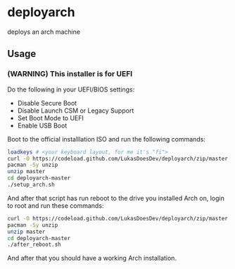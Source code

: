 # deployarch
deploys an arch machine

## Usage

### (WARNING) This installer is for UEFI

Do the following in your UEFI/BIOS settings:
 - Disable Secure Boot
 - Disable Launch CSM or Legacy Support
 - Set Boot Mode to UEFI
 - Enable USB Boot

Boot to the official installlation ISO and run the following commands:
```sh
loadkeys # <your keyboard layout, for me it's "fi">
curl -O https://codeload.github.com/LukasDoesDev/deployarch/zip/master
pacman -Sy unzip
unzip master
cd deployarch-master
./setup_arch.sh
```
And after that script has run reboot to the drive you installed Arch on, login to root and run these commands:
```sh
curl -O https://codeload.github.com/LukasDoesDev/deployarch/zip/master
pacman -Sy unzip
unzip master
cd deployarch-master
./after_reboot.sh
```
And after that you should have a working Arch installation.
